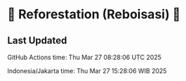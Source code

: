 
# 🌳 Reforestation (Reboisasi) 🌲

## Last Updated

GitHub Actions time: Thu Mar 27 08:28:06 UTC 2025

Indonesia/Jakarta time: Thu Mar 27 15:28:06 WIB 2025
